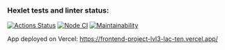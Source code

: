 ### Hexlet tests and linter status:
[![Actions Status](https://github.com/denikeev/frontend-project-lvl3/workflows/hexlet-check/badge.svg)](https://github.com/denikeev/frontend-project-lvl3/actions) 
[![Node CI](https://github.com/denikeev/frontend-project-lvl3/actions/workflows/ci.yml/badge.svg)](https://github.com/denikeev/frontend-project-lvl3/actions/workflows/ci.yml) 
[![Maintainability](https://api.codeclimate.com/v1/badges/eba0dfaf38fa19663971/maintainability)](https://codeclimate.com/github/denikeev/frontend-project-lvl3/maintainability) 

App deployed on Vercel: 
https://frontend-project-lvl3-lac-ten.vercel.app/
